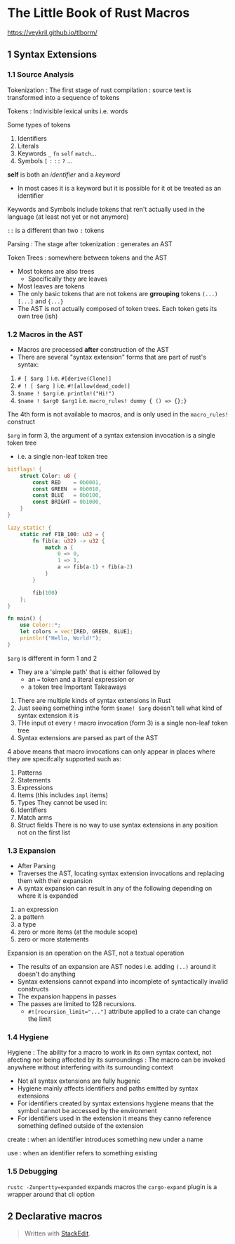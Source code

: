# The Little Book of Rust Macros
https://veykril.github.io/tlborm/

## 1 Syntax Extensions
### 1.1 Source Analysis

Tokenization
: The first stage of rust compilation
: source text is transformed into a sequence of tokens

Tokens
: Indivisible lexical units i.e. words

Some types of tokens
1. Identifiers
2. Literals
3. Keywords `_` `fn` `self` `match`...
4. Symbols `[` `:` `::` `?` ...

**self** is both an *identifier* and a *keyword*
* In most cases it is a keyword but it is possible for it ot be treated as an identifier

Keywords and Symbols include tokens that ren't actually used in the language (at least not yet or not anymore)

`::` is a different than two `:` tokens

Parsing
: The stage after tokenization
: generates an AST

Token Trees
: somewhere between tokens and the AST

* Most tokens are also trees
	* Specifically they are leaves
* Most leaves are tokens
* The only basic tokens that are not tokens are **grrouping** tokens `(...)` `[...]` and `{...}`
* The AST is not actually composed of token trees. Each token gets its own tree (ish)

### 1.2 Macros in the AST
* Macros are processed **after** construction of the AST
* There are several "syntax extension" forms that are part of rust's syntax:
1. `# [ $arg ]` i.e. `#[derive(Clone)]`
2. `# ! [ $arg ]` i.e. `#![allow(dead_code)]`
3. `$name ! $arg` i.e. `println!("Hi!")`
4. `$name ! $arg0 $arg1` i.e. `macro_rules! dummy { () => {};}`

The 4th form is not available to macros, and is only used in the `macro_rules!` construct

`$arg` in form 3, the argument of a syntax extension invocation is a single token tree
* i.e. a single non-leaf token tree
```rust
bitflags! {
    struct Color: u8 {
        const RED    = 0b0001,
        const GREEN  = 0b0010,
        const BLUE   = 0b0100,
        const BRIGHT = 0b1000,
    }
}

lazy_static! {
    static ref FIB_100: u32 = {
        fn fib(a: u32) -> u32 {
            match a {
                0 => 0,
                1 => 1,
                a => fib(a-1) + fib(a-2)
            }
        }

        fib(100)
    };
}

fn main() {
    use Color::*;
    let colors = vec![RED, GREEN, BLUE];
    println!("Hello, World!");
}
```

`$arg` is different in form 1 and 2
* They are a 'simple path' that is either followed by 
	* an `=` token and a literal expression or
	* a token tree
Important Takeaways
1. There are multiple kinds of syntax extensions in Rust
2. Just seeing something inthe form `$name! $arg` doesn't tell what kind of syntax extension it is
3. THe input ot every `!` macro invocation (form 3) is a single non-leaf token tree
4. Syntax extensions are parsed as part of the AST

4 above means that macro invocations can only appear in places where they are specifcally supported such as:
1. Patterns
2. Statements
3. Expressions
4. Items (this includes `impl` items)
5. Types
They cannot be used in:
1. Identifiers
2. Match arms
3. Struct fields
There is no way to use syntax extensions in any position not on the first list

### 1.3 Expansion
* After Parsing
* Traverses the AST, locating syntax extension invocations and replacing them with their expansion
* A syntax expansion can result in any of the following depending on where it is expanded 
1. an expression
2. a pattern
3. a type
4. zero or more items (at the module scope)
5. zero or more statements

Expansion is an operation on the AST, not a textual operation

* The results of an expansion are AST nodes i.e. adding `(..)` around it doesn't do anything
* Syntax extensions cannot expand into incomplete of syntactically invalid constructs
* The expansion happens in passes
* The passes are limited to 128 recursions.
	* `#![recursion_limit="..."]` attribute applied to a crate can change the limit

### 1.4 Hygiene
Hygiene
: The ability for a macro to work in its own syntax context, not afecting nor being affected by its surroundings
: The macro can be invoked anywhere without interfering with its surrounding context

* Not all syntax extensions are fully hugenic
* Hygiene mainly affects identifiers and paths emitted by syntax extensions
* For identifiers created by syntax extensions hygiene means that the symbol cannot be accessed by the environment
* For identifiers used in the extension it means they canno reference something defined outside of the extension

create
: when an identifier introduces something new under a name

use
: when an identifier refers to something existing

### 1.5 Debugging
`rustc -Zunpertty=expanded` expands macros
the `cargo-expand` plugin is a wrapper around that cli option

## 2 Declarative macros





> Written with [StackEdit](https://stackedit.io/).
<!--stackedit_data:
eyJoaXN0b3J5IjpbLTE5NTAxOTE5NjIsMTIyMTIwNjI3Nl19
-->